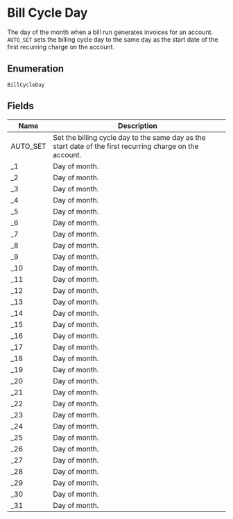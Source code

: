 # Bill Cycle Day

The day of the month when a bill run generates invoices for an account. `AUTO_SET` sets the billing cycle day to the same day as the start date of the first recurring charge on the account. 

## Enumeration

`BillCycleDay`

## Fields

| Name | Description |
|  --- | --- |
| AUTO_SET | Set the billing cycle day to the same day as the start date of the first recurring charge on the account. |
| _1 | Day of month. |
| _2 | Day of month. |
| _3 | Day of month. |
| _4 | Day of month. |
| _5 | Day of month. |
| _6 | Day of month. |
| _7 | Day of month. |
| _8 | Day of month. |
| _9 | Day of month. |
| _10 | Day of month. |
| _11 | Day of month. |
| _12 | Day of month. |
| _13 | Day of month. |
| _14 | Day of month. |
| _15 | Day of month. |
| _16 | Day of month. |
| _17 | Day of month. |
| _18 | Day of month. |
| _19 | Day of month. |
| _20 | Day of month. |
| _21 | Day of month. |
| _22 | Day of month. |
| _23 | Day of month. |
| _24 | Day of month. |
| _25 | Day of month. |
| _26 | Day of month. |
| _27 | Day of month. |
| _28 | Day of month. |
| _29 | Day of month. |
| _30 | Day of month. |
| _31 | Day of month. |
